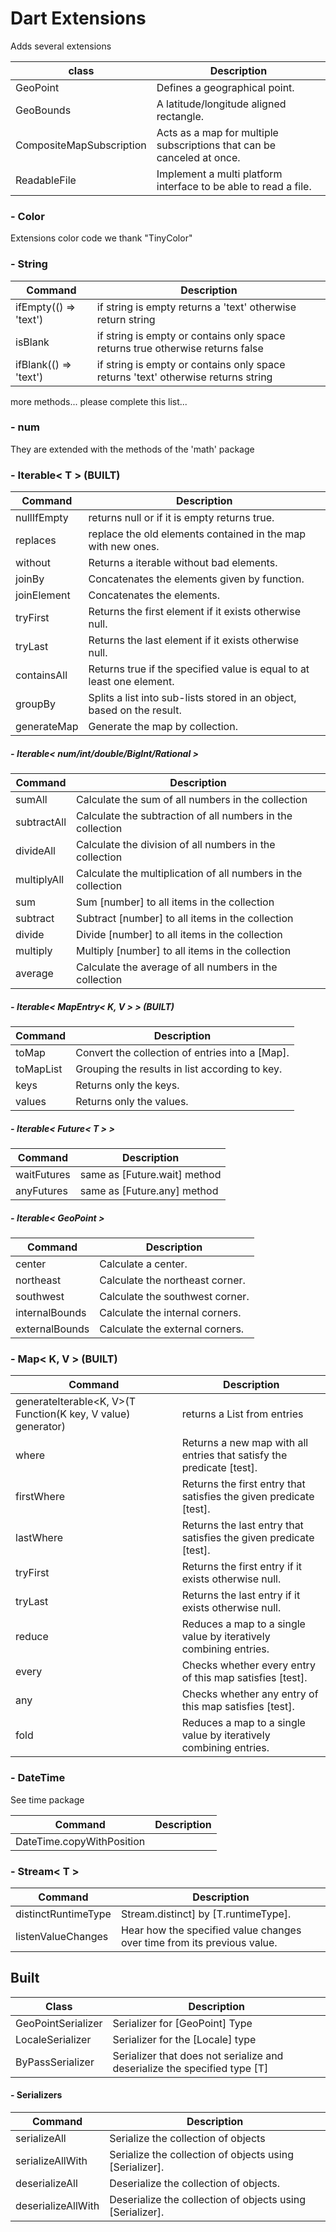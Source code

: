 # **Dart Extensions**

Adds several extensions

| class | Description |
| --- | --- |
| GeoPoint | Defines a geographical point. |
| GeoBounds | A latitude/longitude aligned rectangle. |
| CompositeMapSubscription | Acts as a map for multiple subscriptions that can be canceled at once. |
| ReadableFile | Implement a multi platform interface to be able to read a file. |


### - **Color**

Extensions color code we thank "TinyColor"


### - **String**

| Command | Description |
| ------- | ----------- |
| ifEmpty<T>(() => 'text') | if string is empty returns a 'text' otherwise return string |
| isBlank | if string is empty or contains only space returns true otherwise returns false |
| ifBlank(() => 'text') | if string is empty or contains only space returns 'text' otherwise returns string |
more methods... please complete this list...


### - **num**
They are extended with the methods of the 'math' package


### - **Iterable< T > (BUILT)**

| Command | Description |
| ------- | ----------- |
| nullIfEmpty | returns null or if it is empty returns true. |
| replaces | replace the old elements contained in the map with new ones. |
| without | Returns a iterable without bad elements. |
| joinBy | Concatenates the elements given by function. |
| joinElement |  Concatenates the elements. |
| tryFirst | Returns the first element if it exists otherwise null. |
| tryLast | Returns the last element if it exists otherwise null. |
| containsAll | Returns true if the specified value is equal to at least one element. |
| groupBy | Splits a list into sub-lists stored in an object, based on the result. |
| generateMap | Generate the map by collection. |


##### - **Iterable< num/int/double/BigInt/Rational >**

| Command | Description |
| --- | --- |
| sumAll | Calculate the sum of all numbers in the collection |
| subtractAll | Calculate the subtraction of all numbers in the collection |
| divideAll | Calculate the division of all numbers in the collection |
| multiplyAll | Calculate the multiplication of all numbers in the collection |
| sum | Sum [number] to all items in the collection |
| subtract | Subtract [number] to all items in the collection |
| divide | Divide [number] to all items in the collection |
| multiply | Multiply [number] to all items in the collection |
| average | Calculate the average of all numbers in the collection |


##### - **Iterable< MapEntry< K, V > > (BUILT)**

| Command | Description |
| --- | --- |
| toMap | Convert the collection of entries into a [Map]. |
| toMapList | Grouping the results in list according to key. |
| keys | Returns only the keys. |
| values | Returns only the values. |


##### - **Iterable< Future< T > >**
  
| Command | Description |
| --- | --- |
| waitFutures | same as [Future.wait] method |
| anyFutures | same as [Future.any] method |


##### - **Iterable< GeoPoint >**
  
| Command | Description |
| --- | --- |
| center | Calculate a center. |
| northeast | Calculate the northeast corner. |
| southwest | Calculate the southwest corner. |
| internalBounds | Calculate the internal corners. |
| externalBounds | Calculate the external corners. |


### - **Map< K, V > (BUILT)**

| Command | Description |
| ------- | ----------- |
| generateIterable<K, V>(T Function(K key, V value) generator) | returns a List from entries |
| where | Returns a new map with all entries that satisfy the predicate [test]. |
| firstWhere | Returns the first entry that satisfies the given predicate [test]. |
| lastWhere | Returns the last entry that satisfies the given predicate [test]. |
| tryFirst | Returns the first entry if it exists otherwise null. |
| tryLast | Returns the last entry if it exists otherwise null. |
| reduce | Reduces a map to a single value by iteratively combining entries. |
| every | Checks whether every entry of this map satisfies [test]. |
| any | Checks whether any entry of this map satisfies [test]. |
| fold | Reduces a map to a single value by iteratively combining entries. |


### - **DateTime**

See time package

| Command | Description |
| ------- | ----------- |
| DateTime.copyWithPosition |  |


### - **Stream< T >**


| Command | Description |
| ------- | ----------- |
| distinctRuntimeType | Stream.distinct] by [T.runtimeType]. |
| listenValueChanges | Hear how the specified value changes over time from its previous value. |


## **Built**

| Class | Description |
| --- | --- |
| GeoPointSerializer | Serializer for [GeoPoint] Type |
| LocaleSerializer | Serializer for the [Locale] type |
| ByPassSerializer | Serializer that does not serialize and deserialize the specified type [T] |

#### - Serializers

| Command | Description |
| --- | --- |
| serializeAll | Serialize the collection of objects |
| serializeAllWith | Serialize the collection of objects using [Serializer]. |
| deserializeAll | Deserialize the collection of objects. |
| deserializeAllWith | Deserialize the collection of objects using [Serializer]. |
